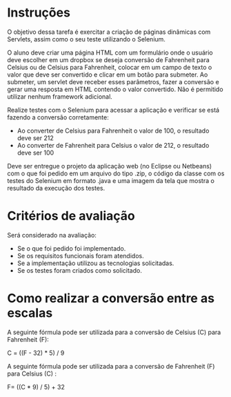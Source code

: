 # Instruções

O objetivo dessa tarefa é exercitar a criação de páginas dinâmicas com Servlets, assim como o seu teste utilizando o Selenium.

O aluno deve criar uma página HTML com um formulário onde o usuário deve escolher em um dropbox se deseja conversão de Fahrenheit para Celsius ou de Celsius para Fahrenheit, colocar em um campo de texto o valor que deve ser convertido e clicar em um botão para submeter. Ao submeter, um servlet deve receber esses parâmetros, fazer a conversão e gerar uma resposta em HTML contendo o valor convertido. Não é permitido utilizar nenhum framework adicional.

Realize testes com o Selenium para acessar a aplicação e verificar se está fazendo a conversão corretamente:

- Ao converter de Celsius para Fahrenheit o valor de 100, o resultado deve ser 212
- Ao converter de Fahrenheit para Celsius o valor de 212, o resultado deve ser 100

Deve ser entregue o projeto da aplicação web (no Eclipse ou Netbeans) com o que foi pedido em um arquivo do tipo .zip, o código da classe com os testes do Selenium em formato .java e uma imagem da tela que mostra o resultado da execução dos testes.

# Critérios de avaliação

Será considerado na avaliação:

- Se o que foi pedido foi implementado.
- Se os requisitos funcionais foram atendidos.
- Se a implementação utilizou as tecnologias solicitadas.
- Se os testes foram criados como solicitado.

# Como realizar a conversão entre as escalas

A seguinte fórmula pode ser utilizada para a conversão de Celsius (C) para Fahrenheit (F):

C = ((F - 32) * 5) / 9

A seguinte fórmula pode ser utilizada para a conversão de Fahrenheit (F) para Celsius (C) :

F= ((C * 9) / 5) + 32


